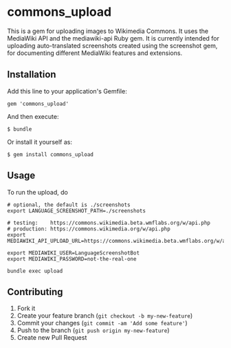 # commons_upload

This is a gem for uploading images to Wikimedia Commons.
It uses the MediaWiki API and the mediawiki-api Ruby gem.
It is currently intended for uploading auto-translated
screenshots created using the screenshot gem, for documenting
different MediaWiki features and extensions.

## Installation

Add this line to your application's Gemfile:

    gem 'commons_upload'

And then execute:

    $ bundle

Or install it yourself as:

    $ gem install commons_upload

## Usage

To run the upload, do

    # optional, the default is ./screenshots
    export LANGUAGE_SCREENSHOT_PATH=./screenshots

    # testing:    https://commons.wikimedia.beta.wmflabs.org/w/api.php
    # production: https://commons.wikimedia.org/w/api.php
    export MEDIAWIKI_API_UPLOAD_URL=https://commons.wikimedia.beta.wmflabs.org/w/api.php

    export MEDIAWIKI_USER=LanguageScreenshotBot
    export MEDIAWIKI_PASSWORD=not-the-real-one

    bundle exec upload

## Contributing

1. Fork it
2. Create your feature branch (`git checkout -b my-new-feature`)
3. Commit your changes (`git commit -am 'Add some feature'`)
4. Push to the branch (`git push origin my-new-feature`)
5. Create new Pull Request
